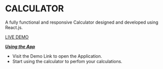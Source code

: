 **<h1>CALCULATOR</h1>**

A fully functional and responsive Calculator designed and developed using React.js.

[LIVE DEMO](https://muthyender-calculator.netlify.app/)

***<u>Using the App</u>***
- Visit the Demo Link to open the Application.
- Start using the calculator to perfom your calculations.
